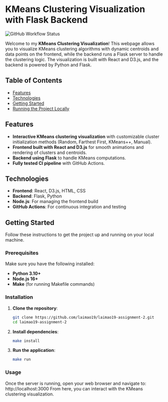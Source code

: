# KMeans Clustering Visualization with Flask Backend

![GitHub Workflow Status](https://img.shields.io/github/actions/workflow/status/yourusername/yourrepo/python-app.yml?branch=main)

Welcome to my **KMeans Clustering Visualization**! This webpage allows you to visualize KMeans clustering algorithms with dynamic centroids and data points on the frontend, while the backend runs a Flask server to handle the clustering logic. The visualization is built with React and D3.js, and the backend is powered by Python and Flask.

## Table of Contents
- [Features](#features)
- [Technologies](#technologies)
- [Getting Started](#getting-started)
- [Running the Project Locally](#usage)

  
## Features
- **Interactive KMeans clustering visualization** with customizable cluster initialization methods (Random, Farthest First, KMeans++, Manual).
- **Frontend built with React and D3.js** for smooth animations and rendering of clusters and centroids.
- **Backend using Flask** to handle KMeans computations.
- **Fully tested CI pipeline** with GitHub Actions.

## Technologies
- **Frontend**: React, D3.js, HTML, CSS
- **Backend**: Flask, Python
- **Node.js**: For managing the frontend build
- **GitHub Actions**: For continuous integration and testing

## Getting Started

Follow these instructions to get the project up and running on your local machine.

### Prerequisites
Make sure you have the following installed:
- **Python 3.10+**
- **Node.js 16+**
- **Make** (for running Makefile commands)

### Installation

1. **Clone the repository**:
   ```bash
   git clone https://github.com/laimao19/laimao19-assignment-2.git
   cd laimao19-assignment-2
2. **Install dependencies**:
   ```bash
   make install
3. **Run the application**:
   ```bash
   make run

### Usage
Once the server is running, open your web browser and navigate to:
http://localhost:3000
From here, you can interact with the KMeans clustering visualization.
